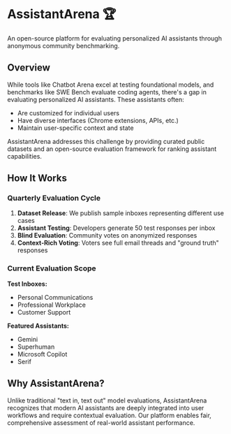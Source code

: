 # AssistantArena 🏆

An open-source platform for evaluating personalized AI assistants through anonymous community benchmarking.

## Overview

While tools like Chatbot Arena excel at testing foundational models, and benchmarks like SWE Bench evaluate coding agents, there's a gap in evaluating personalized AI assistants. These assistants often:
- Are customized for individual users
- Have diverse interfaces (Chrome extensions, APIs, etc.)
- Maintain user-specific context and state

AssistantArena addresses this challenge by providing curated public datasets and an open-source evaluation framework for ranking assistant capabilities.

## How It Works

### Quarterly Evaluation Cycle

1. **Dataset Release**: We publish sample inboxes representing different use cases
2. **Assistant Testing**: Developers generate 50 test responses per inbox
3. **Blind Evaluation**: Community votes on anonymized responses
4. **Context-Rich Voting**: Voters see full email threads and "ground truth" responses

### Current Evaluation Scope

**Test Inboxes:**
- Personal Communications
- Professional Workplace
- Customer Support

**Featured Assistants:**
- Gemini
- Superhuman
- Microsoft Copilot
- Serif

## Why AssistantArena?

Unlike traditional "text in, text out" model evaluations, AssistantArena recognizes that modern AI assistants are deeply integrated into user workflows and require contextual evaluation. Our platform enables fair, comprehensive assessment of real-world assistant performance.